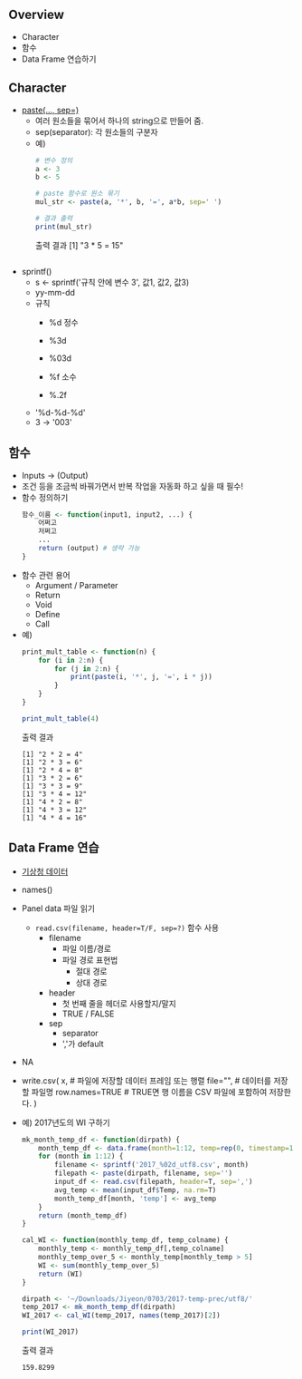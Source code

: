 ## Overview
- Character
- 함수
- Data Frame 연습하기

## Character
- [paste(..., sep=)](https://m.blog.naver.com/PostView.nhn?blogId=coder1252&logNo=220985161855&proxyReferer=https%3A%2F%2Fwww.google.com%2F)
    - 여러 원소들을 묶어서 하나의 string으로 만들어 줌.
    - sep(separator): 각 원소들의 구분자
    - 예)
        ```R
        # 변수 정의
        a <- 3
        b <- 5

        # paste 함수로 원소 묶기
        mul_str <- paste(a, '*', b, '=', a*b, sep=' ')

        # 결과 출력
        print(mul_str)
        ```
        출력 결과
        [1] "3 * 5 = 15"
        ```
- sprintf()
    - s <- sprintf('규칙 안에 변수 3', 값1, 값2, 값3)
    - yy-mm-dd
    - 규칙
        - %d 정수
        - %3d
        - %03d

        - %f 소수
        - %.2f
    - '%d-%d-%d' 
    - 3 -> '003'


## 함수
- Inputs -> (Output)
- 조건 등을 조금씩 바꿔가면서 반복 작업을 자동화 하고 싶을 때 필수!
- 함수 정의하기
    ```R
    함수_이름 <- function(input1, input2, ...) {
        어쩌고
        저쩌고
        ...
        return (output) # 생략 가능
    }
    ```
- 함수 관련 용어
    - Argument / Parameter
    - Return
    - Void
    - Define
    - Call
- 예)
    ```R
    print_mult_table <- function(n) {
        for (i in 2:n) {
            for (j in 2:n) {
                print(paste(i, '*', j, '=', i * j))
            }
        }
    }

    print_mult_table(4)
    ```
    출력 결과
    ```
    [1] "2 * 2 = 4"
    [1] "2 * 3 = 6"
    [1] "2 * 4 = 8"
    [1] "3 * 2 = 6"
    [1] "3 * 3 = 9"
    [1] "3 * 4 = 12"
    [1] "4 * 2 = 8"
    [1] "4 * 3 = 12"
    [1] "4 * 4 = 16"
    ```

## Data Frame 연습
- [기상청 데이터](http://sts.kma.go.kr/jsp/home/contents/main/main.do)
- names()
- Panel data 파일 읽기
    - `read.csv(filename, header=T/F, sep=?)` 함수 사용
        - filename
            - 파일 이름/경로
            - 파일 경로 표현법
                - 절대 경로
                - 상대 경로
        - header
            - 첫 번째 줄을 헤더로 사용할지/말지
            - TRUE / FALSE
        - sep
            - separator
            - ','가 default
- NA
- write.csv(
  x,              # 파일에 저장할 데이터 프레임 또는 행렬
  file="",        # 데이터를 저장할 파일명
  row.names=TRUE  # TRUE면 행 이름을 CSV 파일에 포함하여 저장한다.
)
- 예) 2017년도의 WI 구하기

    ```R
    mk_month_temp_df <- function(dirpath) {
        month_temp_df <- data.frame(month=1:12, temp=rep(0, timestamp=12))
        for (month in 1:12) {
            filename <- sprintf('2017_%02d_utf8.csv', month)
            filepath <- paste(dirpath, filename, sep='')
            input_df <- read.csv(filepath, header=T, sep=',')
            avg_temp <- mean(input_df$Temp, na.rm=T)
            month_temp_df[month, 'temp'] <- avg_temp
        }
        return (month_temp_df)
    }

    cal_WI <- function(monthly_temp_df, temp_colname) {
        monthly_temp <- monthly_temp_df[,temp_colname]
        monthly_temp_over_5 <- monthly_temp[monthly_temp > 5]
        WI <- sum(monthly_temp_over_5)
        return (WI)
    }

    dirpath <- '~/Downloads/Jiyeon/0703/2017-temp-prec/utf8/'
    temp_2017 <- mk_month_temp_df(dirpath)
    WI_2017 <- cal_WI(temp_2017, names(temp_2017)[2])

    print(WI_2017)
    ```
    출력 결과
    ```
    159.8299
    ```











